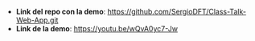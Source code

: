 - **Link del repo con la demo**: https://github.com/SergioDFT/Class-Talk-Web-App.git
- **Link de la demo**: https://youtu.be/wQvA0yc7-Jw
